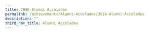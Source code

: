 ```yaml
---
title: 2016 Alumni Accolades
permalink: /achievements/Alumni-Accolades/2016-Alumni-Accolades
description: ""
third_nav_title: Alumni Accolades
---
```

